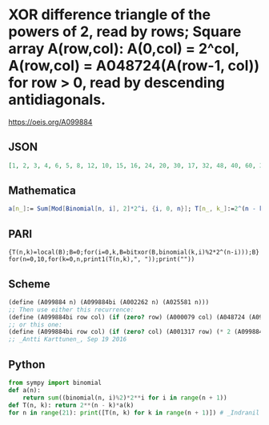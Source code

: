 # XOR difference triangle of the powers of 2, read by rows; Square array A\(row,col\): A\(0,col\) \= 2^col, A\(row,col\) \= A048724\(A\(row\-1, col\)\) for row \> 0, read by descending antidiagonals\.
https://oeis.org/A099884
## JSON
```JSON
[1, 2, 3, 4, 6, 5, 8, 12, 10, 15, 16, 24, 20, 30, 17, 32, 48, 40, 60, 34, 51, 64, 96, 80, 120, 68, 102, 85, 128, 192, 160, 240, 136, 204, 170, 255, 256, 384, 320, 480, 272, 408, 340, 510, 257, 512, 768, 640, 960, 544, 816, 680, 1020, 514, 771, 1024, 1536, 1280, 1920]
```
## Mathematica
```Mathematica
a[n_]:= Sum[Mod[Binomial[n, i], 2]*2^i, {i, 0, n}]; T[n_, k_]:=2^(n - k)a[k]; Table[T[n, k], {n, 0, 20}, {k, 0, n}] // Flatten (* _Indranil Ghosh_, Apr 11 2017 *)
```
## PARI
```PARI
{T(n,k)=local(B);B=0;for(i=0,k,B=bitxor(B,binomial(k,i)%2*2^(n-i)));B}
for(n=0,10,for(k=0,n,print1(T(n,k),", "));print(""))
```
## Scheme
```Scheme
(define (A099884 n) (A099884bi (A002262 n) (A025581 n)))
;; Then use either this recurrence:
(define (A099884bi row col) (if (zero? row) (A000079 col) (A048724 (A099884bi (- row 1) col))))
;; or this one:
(define (A099884bi row col) (if (zero? col) (A001317 row) (* 2 (A099884bi row (- col 1)))))
;; _Antti Karttunen_, Sep 19 2016
```
## Python
```Python
from sympy import binomial
def a(n):
    return sum((binomial(n, i)%2)*2**i for i in range(n + 1))
def T(n, k): return 2**(n - k)*a(k)
for n in range(21): print([T(n, k) for k in range(n + 1)]) # _Indranil Ghosh_, Apr 11 2017
```
